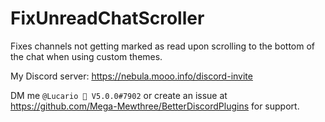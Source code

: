 # FixUnreadChatScroller

Fixes channels not getting marked as read upon scrolling to the bottom of the chat when using custom themes.

My Discord server: https://nebula.mooo.info/discord-invite

DM me `@Lucario 🌌 V5.0.0#7902` or create an issue at https://github.com/Mega-Mewthree/BetterDiscordPlugins for support.
